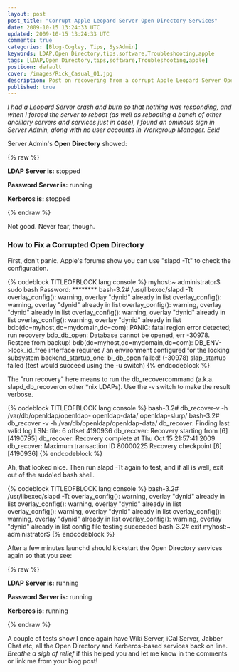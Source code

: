```yaml
---           
layout: post
post_title: "Corrupt Apple Leopard Server Open Directory Services"
date: 2009-10-15 13:24:33 UTC
updated: 2009-10-15 13:24:33 UTC
comments: true
categories: [Blog-Cogley, Tips, SysAdmin]
keywords: LDAP,Open Directory,tips,software,Troubleshooting,apple
tags: [LDAP,Open Directory,tips,software,Troubleshooting,apple]
posticon: default
cover: /images/Rick_Casual_01.jpg
description: Post on recovering from a corrupt Apple Leopard Server Open Directory, by Rick Cogley. 
published: true
---
```


_I had a Leopard Server crash and burn so that nothing was responding, and when I forced the server to reboot (as well as rebooting a bunch of other ancillary servers and services just in case), I found an ominous sign in Server Admin, along with no user accounts in Workgroup Manager. Eek!_

<!--more--> 

Server Admin's **Open Directory** showed: 

{% raw %}
<div class="alert alert-danger">
<p><strong>LDAP Server is:</strong> stopped</p>
<p><strong>Password Server is:</strong> running</p>
<p><strong>Kerberos is:</strong> stopped</p>
</div>
{% endraw %}

Not good. Never fear, though. 

### How to Fix a Corrupted Open Directory

First, don't panic. Apple's forums show you can use "slapd -Tt" to check the configuration. 

{% codeblock TITLEOFBLOCK lang:console %}
myhost:~ administrator$ sudo bash
Password: ********
bash-3.2# /usr/libexec/slapd -Tt
overlay_config(): warning, overlay "dynid" already in list
overlay_config(): warning, overlay "dynid" already in list
overlay_config(): warning, overlay "dynid" already in list
overlay_config(): warning, overlay "dynid" already in list
overlay_config(): warning, overlay "dynid" already in list
bdb(dc=myhost,dc=mydomain,dc=com): PANIC: fatal region error detected; run recovery
bdb_db_open: Database cannot be opened, err -30978. Restore from backup!
bdb(dc=myhost,dc=mydomain,dc=com): DB_ENV->lock_id_free interface requires /
   an environment configured for the locking subsystem
backend_startup_one: bi_db_open failed! (-30978)
slap_startup failed (test would succeed using the -u switch)
{% endcodeblock %} 


The "run recovery" here means to run the db_recovercommand (a.k.a. slapd_db_recoveron other *nix LDAPs). Use the -v switch to make the result verbose. 

{% codeblock TITLEOFBLOCK lang:console %}
bash-3.2# db_recover-v -h /var/db/openldap/openldap-
openldap-data/  openldap-slurp/ 
bash-3.2# db_recover -v -h /var/db/openldap/openldap-data/
db_recover: Finding last valid log LSN: file: 6 offset 4190936
db_recover: Recovery starting from [6][4190795]
db_recover: Recovery complete at Thu Oct 15 21:57:41 2009
db_recover: Maximum transaction ID 80000225 Recovery checkpoint [6][4190936]
{% endcodeblock %} 


Ah, that looked nice. Then run slapd -Tt again to test, and if all is well, exit out of the sudo'ed bash shell. 

{% codeblock TITLEOFBLOCK lang:console %}
bash-3.2# /usr/libexec/slapd -Tt
overlay_config(): warning, overlay "dynid" already in list
overlay_config(): warning, overlay "dynid" already in list
overlay_config(): warning, overlay "dynid" already in list
overlay_config(): warning, overlay "dynid" already in list
overlay_config(): warning, overlay "dynid" already in list
config file testing succeeded
bash-3.2# exit
myhost:~ administrator$
{% endcodeblock %} 

After a few minutes launchd should kickstart the Open Directory services again so that you see: 

{% raw %}
<div class="alert alert-success">
<p><strong>LDAP Server is:</strong> running</p>
<p><strong>Password Server is:</strong> running</p>
<p><strong>Kerberos is:</strong> running</p>
</div>
{% endraw %}

A couple of tests show I once again have Wiki Server, iCal Server, Jabber Chat etc, all the Open Directory and Kerberos-based services back on line. _Breathe a sigh of relief_ if this helped you and let me know in the comments or link me from your blog post! 

